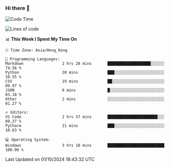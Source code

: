 ### Hi there 👋

<!--
**RoiexLee/RoiexLee** is a ✨ _special_ ✨ repository because its `README.md` (this file) appears on your GitHub profile.

Here are some ideas to get you started:

- 🔭 I’m currently working on ...
- 🌱 I’m currently learning ...
- 👯 I’m looking to collaborate on ...
- 🤔 I’m looking for help with ...
- 💬 Ask me about ...
- 📫 How to reach me: ...
- 😄 Pronouns: ...
- ⚡ Fun fact: ...
-->

<!--START_SECTION:waka-->
![Code Time](http://img.shields.io/badge/Code%20Time-713%20hrs%2022%20mins-blue)

![Lines of code](https://img.shields.io/badge/From%20Hello%20World%20I%27ve%20Written-38.4%20thousand%20lines%20of%20code-blue)

📊 **This Week I Spent My Time On** 

```text
🕑︎ Time Zone: Asia/Hong_Kong

💬 Programming Languages: 
Markdown                 2 hrs 28 mins       ███████████████████░░░░░░   74.56 % 
Python                   20 mins             ███░░░░░░░░░░░░░░░░░░░░░░   10.55 % 
CSV                      19 mins             ██░░░░░░░░░░░░░░░░░░░░░░░   09.97 % 
JSON                     6 mins              █░░░░░░░░░░░░░░░░░░░░░░░░   03.18 % 
Other                    2 mins              ░░░░░░░░░░░░░░░░░░░░░░░░░   01.27 % 

🔥 Editors: 
VS Code                  2 hrs 57 mins       ██████████████████████░░░   89.37 % 
PyCharm                  21 mins             ███░░░░░░░░░░░░░░░░░░░░░░   10.63 % 

💻 Operating System: 
Windows                  3 hrs 18 mins       █████████████████████████   100.00 % 
```


 Last Updated on 01/10/2024 18:43:32 UTC
<!--END_SECTION:waka-->
